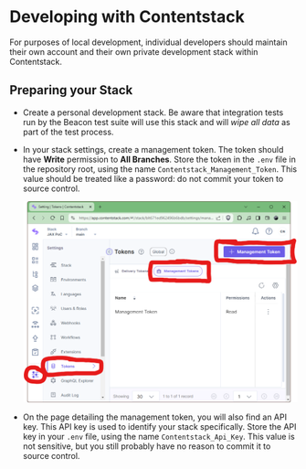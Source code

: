 # Developing with Contentstack

For purposes of local development, individual developers should maintain their
own account and their own private development stack within Contentstack.

## Preparing your Stack

- Create a personal development stack. Be aware that integration tests run by
  the Beacon test suite will use this stack and will _wipe all data_ as part
  of the test process.

- In your stack settings, create a management token. The token should have
  **Write** permission to **All Branches**. Store the token in the `.env` file
  in the repository root, using the name `Contentstack_Management_Token`.
  This value should be treated like a password: do not commit your token to
  source control.

  ![Creating a management token](create-management-token.png)

- On the page detailing the management token, you will also find an API key.
  This API key is used to identify your stack specifically. Store the API key
  in your `.env` file, using the name `Contentstack_Api_Key`. This value is
  not sensitive, but you still probably have no reason to commit it to source
  control.
